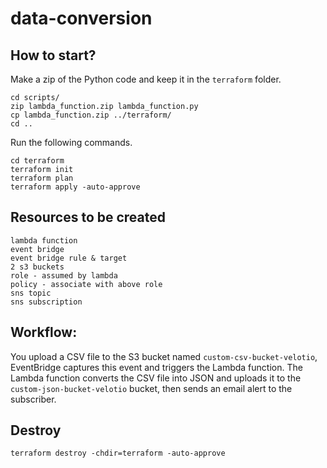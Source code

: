 # data-conversion

## How to start?

Make a zip of the Python code and keep it in the `terraform` folder.

```
cd scripts/
zip lambda_function.zip lambda_function.py
cp lambda_function.zip ../terraform/
cd ..
```

Run the following commands.
```
cd terraform
terraform init
terraform plan
terraform apply -auto-approve
```

## Resources to be created
```
lambda function
event bridge
event bridge rule & target
2 s3 buckets
role - assumed by lambda
policy - associate with above role
sns topic
sns subscription
```

## Workflow:
You upload a CSV file to the S3 bucket named `custom-csv-bucket-velotio`, EventBridge captures this event and triggers the Lambda function. The Lambda function converts the CSV file into JSON and uploads it to the `custom-json-bucket-velotio` bucket, then sends an email alert to the subscriber.


## Destroy
```
terraform destroy -chdir=terraform -auto-approve
```
